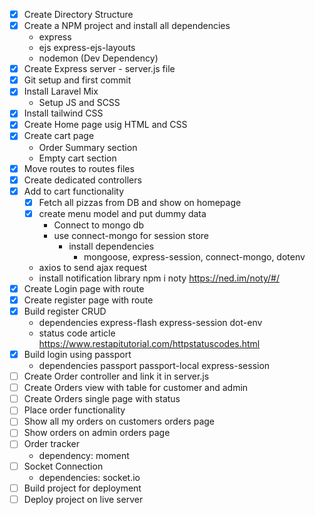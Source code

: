 - [x] Create Directory Structure
- [x] Create a NPM project and install all dependencies
    - express
    - ejs express-ejs-layouts
    - nodemon (Dev Dependency)
- [x] Create Express server - server.js file
- [x] Git setup and first commit
- [x] Install Laravel Mix
   - Setup JS and SCSS
- [x] Install tailwind CSS
- [x] Create Home page usig HTML and CSS
- [x] Create cart page
    - Order Summary section
    - Empty cart section
- [x] Move routes to routes files
- [x] Create dedicated controllers
- [x] Add to cart functionality
  - [x] Fetch all pizzas from DB and show on homepage
  - [x] create menu model and put dummy data
    - Connect to mongo db
    - use connect-mongo for session store
      - install dependencies
        - mongoose, express-session, connect-mongo, dotenv
  - axios to send ajax request
  - install notification library npm i noty https://ned.im/noty/#/
- [x] Create Login page with route
- [x] Create register page with route
- [x] Build register CRUD
  - dependencies express-flash express-session dot-env
  - status code article https://www.restapitutorial.com/httpstatuscodes.html
- [x] Build login using passport
  - dependencies passport passport-local express-session
- [ ] Create Order controller and link it in server.js
- [ ] Create Orders view with table for customer and admin
- [ ] Create Orders single page with status
- [ ] Place order functionality
- [ ] Show all my orders on customers orders page
- [ ] Show orders on admin orders page
- [ ] Order tracker
  - dependency: moment
- [ ] Socket Connection
  - dependencies: socket.io
- [ ] Build project for deployment
- [ ] Deploy project on live server